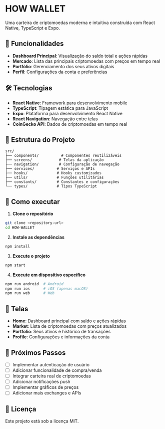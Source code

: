 # HOW WALLET

Uma carteira de criptomoedas moderna e intuitiva construída com React Native, TypeScript e Expo.

## 🚀 Funcionalidades

- **Dashboard Principal**: Visualização do saldo total e ações rápidas
- **Mercado**: Lista das principais criptomoedas com preços em tempo real
- **Portfólio**: Gerenciamento dos seus ativos digitais
- **Perfil**: Configurações da conta e preferências

## 🛠️ Tecnologias

- **React Native**: Framework para desenvolvimento mobile
- **TypeScript**: Tipagem estática para JavaScript
- **Expo**: Plataforma para desenvolvimento React Native
- **React Navigation**: Navegação entre telas
- **CoinGecko API**: Dados de criptomoedas em tempo real

## 📁 Estrutura do Projeto

```
src/
├── components/          # Componentes reutilizáveis
├── screens/            # Telas da aplicação
├── navigation/         # Configuração de navegação
├── services/          # Serviços e APIs
├── hooks/             # Hooks customizados
├── utils/             # Funções utilitárias
├── constants/         # Constantes e configurações
└── types/             # Tipos TypeScript
```

## 🚀 Como executar

1. **Clone o repositório**
```bash
git clone <repository-url>
cd HOW-WALLET
```

2. **Instale as dependências**
```bash
npm install
```

3. **Execute o projeto**
```bash
npm start
```

4. **Execute em dispositivo específico**
```bash
npm run android  # Android
npm run ios      # iOS (apenas macOS)
npm run web      # Web
```

## 📱 Telas

- **Home**: Dashboard principal com saldo e ações rápidas
- **Market**: Lista de criptomoedas com preços atualizados
- **Portfolio**: Seus ativos e histórico de transações
- **Profile**: Configurações e informações da conta

## 🔧 Próximos Passos

- [ ] Implementar autenticação de usuário
- [ ] Adicionar funcionalidade de compra/venda
- [ ] Integrar carteira real de criptomoedas
- [ ] Adicionar notificações push
- [ ] Implementar gráficos de preços
- [ ] Adicionar mais exchanges e APIs

## 📄 Licença

Este projeto está sob a licença MIT.